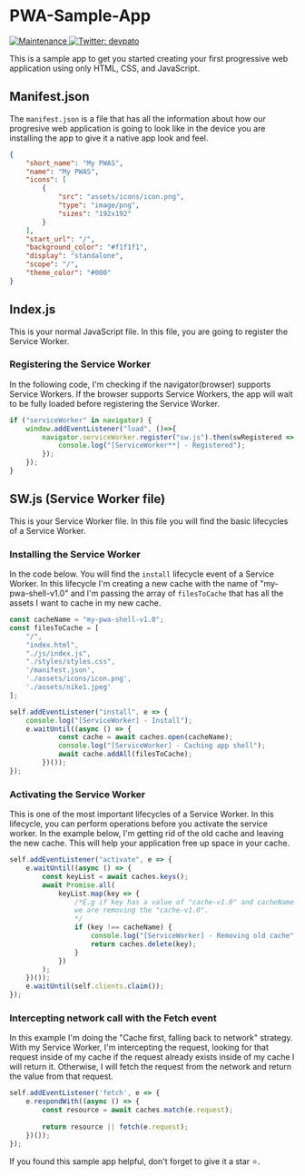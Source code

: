 # PWA-Sample-App
<p>
  <a href="https://github.com/devpato/PWA-Sample-demo/graphs/commit-activity" target="_blank">
    <img alt="Maintenance" src="https://img.shields.io/badge/Maintained%3F-yes-green.svg" />
  </a>
  <a href="https://twitter.com/devpato" target="_blank">
    <img alt="Twitter: devpato" src="https://img.shields.io/twitter/follow/devpato?style=social" />
  </a>
</p>

This is a sample app to get you started creating your first progressive web application using only HTML, CSS, and JavaScript.

## Manifest.json

The `manifest.json` is a file that has all the information about how our progresive web application is going to look like in the device you are installing the app to give it a native app look and feel.

```json
{
    "short_name": "My PWAS",
    "name": "My PWAS",
    "icons": [
        {
            "src": "assets/icons/icon.png",
            "type": "image/png",
            "sizes": "192x192"
        }
    ],
    "start_url": "/",
    "background_color": "#f1f1f1",
    "display": "standalone",
    "scope": "/",
    "theme_color": "#000"
}
```

## Index.js
This is your normal JavaScript file. In this file, you are going to register the Service Worker.

### Registering the Service Worker
In the following code, I'm checking if the navigator(browser) supports Service Workers. If the browser supports Service Workers, the app will wait to be fully loaded before registering the Service Worker.

```javascript
if ("serviceWorker" in navigator) {
    window.addEventListener("load", ()=>{
        navigator.serviceWorker.register("sw.js").then(swRegistered => {
            console.log("[ServiceWorker**] - Registered");
        });
    });
}
```

## SW.js (Service Worker file)

This is your Service Worker file. In this file you will find the basic lifecycles of a Service Worker.

### Installing the Service Worker
In the code below. You will find the `install` lifecycle event of a Service Worker. In this lifecycle I'm creating a new cache with the name of "my-pwa-shell-v1.0" and I'm passing the array of `filesToCache` that has all the assets I want to cache in my new cache.

```javascript
const cacheName = "my-pwa-shell-v1.0";
const filesToCache = [
    "/",
    "index.html",
    "./js/index.js",
    "./styles/styles.css",
    '/manifest.json',
    './assets/icons/icon.png',
    './assets/nike1.jpeg'
];

self.addEventListener("install", e => {
    console.log("[ServiceWorker] - Install");
    e.waitUntil((async () => {
            const cache = await caches.open(cacheName);
            console.log("[ServiceWorker] - Caching app shell");
            await cache.addAll(filesToCache);
        })());
});
```
### Activating the Service Worker
This is one of the most important lifecycles of a Service Worker. In this lifecycle, you can perform operations before you activate the service worker. In the example below, I'm getting rid of the old cache and leaving the new cache. This will help your application free up space in your cache.

```javascript
self.addEventListener("activate", e => {
    e.waitUntil((async () => {
        const keyList = await caches.keys();
        await Promise.all(
            keyList.map(key => {
                /*E.g if key has a value of "cache-v1.0" and cacheName has a value of "cache-v2.0",
                we are removing the "cache-v1.0".
                */
                if (key !== cacheName) {
                    console.log("[ServiceWorker] - Removing old cache", key);
                    return caches.delete(key);
                }
            })
        );
    })());
    e.waitUntil(self.clients.claim());
});
```

### Intercepting network call with the Fetch event
In this example I'm doing the "Cache first, falling back to network" strategy. With my Service Worker, I'm intercepting the request, looking for that request inside of my cache if the request already exists inside of my cache I will return it. Otherwise, I will fetch the request from the network and return the value from that request.

```javascript
self.addEventListener('fetch', e => {
    e.respondWith((async () => {
        const resource = await caches.match(e.request);
        
        return resource || fetch(e.request);
    })());
});
```

If you found this sample app helpful, don't forget to give it a star ⭐.
